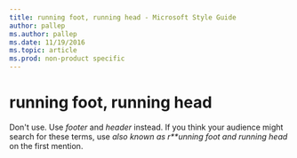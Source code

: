```yaml
---
title: running foot, running head - Microsoft Style Guide
author: pallep
ms.author: pallep
ms.date: 11/19/2016
ms.topic: article
ms.prod: non-product specific
---
```


# running foot, running head

Don't use. Use *footer* and *header* instead. If you think your audience might search for these terms, use *also known as r**unning foot* *and* *running head* on the first mention.
